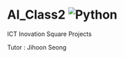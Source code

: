 # AI_Class2 <img alt="Python" src ="https://img.shields.io/badge/Python-3776AB.svg?&style=for-the-badge&logo=Python&logoColor=white"/>

ICT Inovation Square Projects

Tutor : Jihoon Seong
